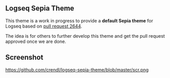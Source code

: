 ## Logseq Sepia Theme

This theme is a work in progress to provide a **default Sepia theme** for Logseq based on [pull request 2644](https://github.com/logseq/logseq/pull/2644).

The idea is for others to further develop this theme and get the pull request approved once we are done.

## Screenshot

https://github.com/crendl/logseq-sepia-theme/blob/master/scr.png
